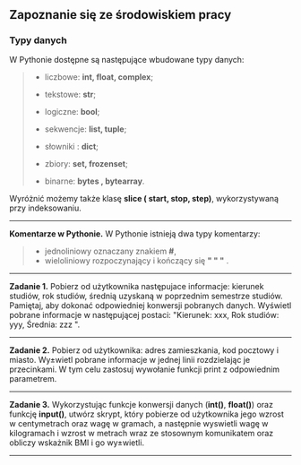 #

## Zapoznanie się ze środowiskiem pracy

### Typy danych

W Pythonie dostępne są następujące wbudowane typy danych:

>
>
> - liczbowe: **int, float, complex**;
>
> - tekstowe: **str**;
>
> - logiczne: **bool**;
>
> - sekwencje: **list, tuple**;
>
> - słowniki : **dict**;
>
> - zbiory: **set, frozenset**;
>
> - binarne: **bytes , bytearray**.
>
>

Wyróżnić możemy także klasę **slice ( start, stop, step)**, wykorzystywaną przy indeksowaniu.

---

**Komentarze w Pythonie.**
W Pythonie istnieją dwa typy komentarzy:

>
> - jednoliniowy oznaczany znakiem **#**,
> - wieloliniowy rozpoczynający i kończący się **" " "** .
>

---

**Zadanie 1.** Pobierz od użytkownika następujace informacje: kierunek studiów, rok studiów, średnią uzyskaną w poprzednim semestrze studiów. Pamiętaj, aby dokonać odpowiedniej konwersji pobranych danych. Wyświetl pobrane informacje w następującej postaci: "Kierunek: xxx,
Rok studiów: yyy, Średnia: zzz ".

---

**Zadanie 2.** Pobierz od użytkownika: adres zamieszkania, kod pocztowy i miasto. Wy±wietl pobrane informacje w jednej linii rozdzielając je przecinkami. W tym celu zastosuj wywołanie funkcji print z odpowiednim parametrem.

---

**Zadanie 3.** Wykorzystując funkcje konwersji danych (**int()**, **float()**) oraz funkcję **input()**, utwórz
skrypt, który pobierze od użytkownika jego wzrost w centymetrach oraz wagę w gramach, a następnie wyswietli wagę w kilogramach i wzrost w metrach wraz ze stosownym komunikatem oraz obliczy wskażnik BMI i go wy±wietli.

---
